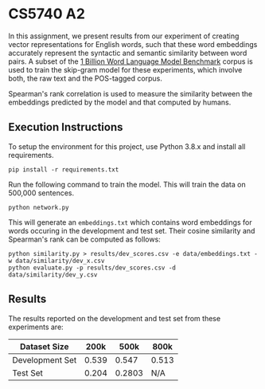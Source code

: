 # CS5740 A2

In  this  assignment,  we  present  results  from  our experiment of creating vector representations for English words, such that these word embeddings accurately represent the syntactic and semantic  similarity  between  word pairs. A  subset  of  the  [1 Billion Word Language Model Benchmark](https://www.statmt.org/lm-benchmark/) corpus is used to train the skip-gram model for these experiments, which involve both, the raw text and the POS-tagged corpus.

Spearman's rank correlation is used to measure the similarity between the embeddings predicted by the model and that computed by humans.


## Execution Instructions

To setup the environment for this project, use Python 3.8.x and install all requirements.
```
pip install -r requirements.txt
```

Run the following command to train the model. This will train the data on 500,000 sentences.
```
python network.py
```

This will generate an `embeddings.txt` which contains word embeddings for words occuring in the development and test set. Their cosine similarity and Spearman's rank can be computed as follows:
```
python similarity.py > results/dev_scores.csv -e data/embeddings.txt -w data/similarity/dev_x.csv
python evaluate.py -p results/dev_scores.csv -d data/similarity/dev_y.csv
```

## Results

The results reported on the development and test set from these experiments are:

| Dataset Size | 200k | 500k | 800k |
| ----------- | ----------- | ---- | ----- |
| Development Set | 0.539 | 0.547 | 0.513|
| Test Set | 0.204 | 0.2803 | N/A |
